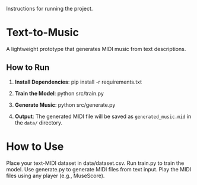 Instructions for running the project.

# Text-to-Music

A lightweight prototype that generates MIDI music from text descriptions.

## How to Run

1. **Install Dependencies**:
pip install -r requirements.txt


2. **Train the Model**:
python src/train.py

3. **Generate Music**:
python src/generate.py


4. **Output**:
The generated MIDI file will be saved as `generated_music.mid` in the `data/` directory.

# How to Use
Place your text-MIDI dataset in data/dataset.csv.
Run train.py to train the model.
Use generate.py to generate MIDI files from text input.
Play the MIDI files using any player (e.g., MuseScore).
